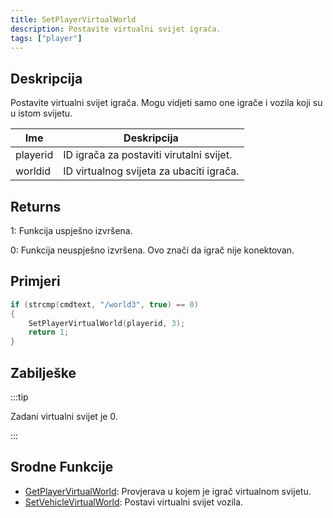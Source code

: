 ```yaml
---
title: SetPlayerVirtualWorld
description: Postavite virtualni svijet igrača.
tags: ["player"]
---
```


## Deskripcija

Postavite virtualni svijet igrača. Mogu vidjeti samo one igrače i vozila koji su u istom svijetu.

| Ime      | Deskripcija                              |
| -------- | ---------------------------------------- |
| playerid | ID igrača za postaviti virutalni svijet. |
| worldid  | ID virtualnog svijeta za ubaciti igrača. |

## Returns

1: Funkcija uspješno izvršena.

0: Funkcija neuspješno izvršena. Ovo znači da igrač nije konektovan.

## Primjeri

```c
if (strcmp(cmdtext, "/world3", true) == 0)
{
    SetPlayerVirtualWorld(playerid, 3);
    return 1;
}
```

## Zabilješke

:::tip

Zadani virtualni svijet je 0.

:::

## Srodne Funkcije

- [GetPlayerVirtualWorld](GetPlayerVirtualWorld): Provjerava u kojem je igrač virtualnom svijetu.
- [SetVehicleVirtualWorld](SetVehicleVirtualWorld): Postavi virtualni svijet vozila.
